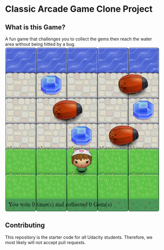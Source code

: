 # Classic Arcade Game Clone Project


## What is this Game?

A fun game that challenges you to collect the gems then reach the water area without being hitted by a bug.
![snippet](images/arcade.png)

## Contributing

This repository is the starter code for _all_ Udacity students. Therefore, we most likely will not accept pull requests.
